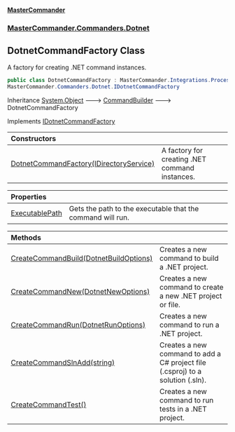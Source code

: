 #### [MasterCommander](MasterCommander.md 'MasterCommander')
### [MasterCommander.Commanders.Dotnet](MasterCommander.Commanders.Dotnet.md 'MasterCommander.Commanders.Dotnet')

## DotnetCommandFactory Class

A factory for creating .NET command instances.

```csharp
public class DotnetCommandFactory : MasterCommander.Integrations.Processes.CommandBuilder,
MasterCommander.Commanders.Dotnet.IDotnetCommandFactory
```

Inheritance [System.Object](https://docs.microsoft.com/en-us/dotnet/api/System.Object 'System.Object') &#129106; [CommandBuilder](CommandBuilder.md 'MasterCommander.Integrations.Processes.CommandBuilder') &#129106; DotnetCommandFactory

Implements [IDotnetCommandFactory](IDotnetCommandFactory.md 'MasterCommander.Commanders.Dotnet.IDotnetCommandFactory')

| Constructors | |
| :--- | :--- |
| [DotnetCommandFactory(IDirectoryService)](DotnetCommandFactory.DotnetCommandFactory(IDirectoryService).md 'MasterCommander.Commanders.Dotnet.DotnetCommandFactory.DotnetCommandFactory(MasterCommander.Core.Services.IDirectoryService)') | A factory for creating .NET command instances. |

| Properties | |
| :--- | :--- |
| [ExecutablePath](DotnetCommandFactory.ExecutablePath.md 'MasterCommander.Commanders.Dotnet.DotnetCommandFactory.ExecutablePath') | Gets the path to the executable that the command will run. |

| Methods | |
| :--- | :--- |
| [CreateCommandBuild(DotnetBuildOptions)](DotnetCommandFactory.CreateCommandBuild(DotnetBuildOptions).md 'MasterCommander.Commanders.Dotnet.DotnetCommandFactory.CreateCommandBuild(MasterCommander.Commanders.Dotnet.CmdBuild.DotnetBuildOptions)') | Creates a new command to build a .NET project. |
| [CreateCommandNew(DotnetNewOptions)](DotnetCommandFactory.CreateCommandNew(DotnetNewOptions).md 'MasterCommander.Commanders.Dotnet.DotnetCommandFactory.CreateCommandNew(MasterCommander.Commanders.Dotnet.CmdNew.Options.DotnetNewOptions)') | Creates a new command to create a new .NET project or file. |
| [CreateCommandRun(DotnetRunOptions)](DotnetCommandFactory.CreateCommandRun(DotnetRunOptions).md 'MasterCommander.Commanders.Dotnet.DotnetCommandFactory.CreateCommandRun(MasterCommander.Commanders.Dotnet.CmdRun.DotnetRunOptions)') | Creates a new command to run a .NET project. |
| [CreateCommandSlnAdd(string)](DotnetCommandFactory.CreateCommandSlnAdd(string).md 'MasterCommander.Commanders.Dotnet.DotnetCommandFactory.CreateCommandSlnAdd(string)') | Creates a new command to add a C# project file (.csproj) to a solution (.sln). |
| [CreateCommandTest()](DotnetCommandFactory.CreateCommandTest().md 'MasterCommander.Commanders.Dotnet.DotnetCommandFactory.CreateCommandTest()') | Creates a new command to run tests in a .NET project. |
